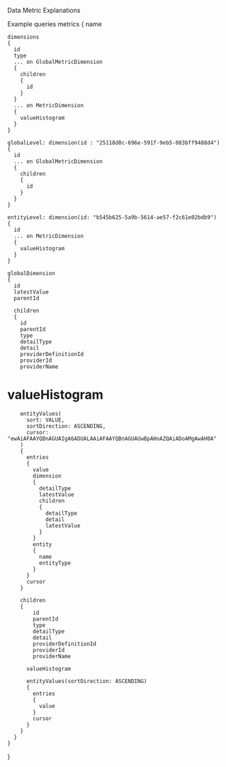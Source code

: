 Data Metric Explanations

Example queries
  metrics
  {
    name
    
    dimensions
    {
      id
      type
      ... on GlobalMetricDimension
      {
        children
        {
          id
        }
      }
      ... on MetricDimension
      {
        valueHistogram
      }
    }
    
    globalLevel: dimension(id : "25118d8c-696e-591f-9eb5-083bff9488d4")
    {
      id
      ... on GlobalMetricDimension
      {
        children
        {
          id
        }
      }
    }
    
    entityLevel: dimension(id: "b545b625-5a9b-5614-ae57-f2c61e02bdb9")
    {
      id
      ... on MetricDimension
      {
        valueHistogram
      }
    }
    
    globalDimension
    {
      id
      latestValue
      parentId
      
      children
      {
        id
        parentId
        type
        detailType
        detail
        providerDefinitionId
        providerId
        providerName
        
#        valueHistogram
        
        entityValues(
          sort: VALUE, 
          sortDirection: ASCENDING,
          cursor: "ewAiAFAAYQBnAGUAIgA6ADUALAAiAFAAYQBnAGUAUwBpAHoAZQAiADoAMgAwAH0A"
        )
        {
          entries
          {
            value
            dimension
            {
              detailType
              latestValue
              children
              {
                detailType
                detail
                latestValue
              }
            }
            entity
            {
              name
              entityType
            }
          }
          cursor
        }
       
        children
        {
        	id
        	parentId
        	type
        	detailType
        	detail
        	providerDefinitionId
        	providerId
        	providerName
          
          valueHistogram
          
          entityValues(sortDirection: ASCENDING)
          {
            entries
            {
              value
            }
            cursor
          }
        }
      }
    }
  }